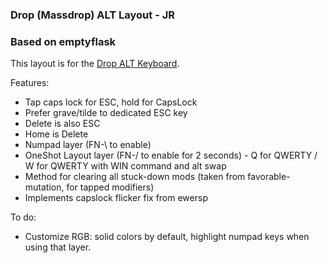 ### Drop (Massdrop) ALT Layout - JR
### Based on emptyflask

This layout is for the [Drop ALT Keyboard](https://drop.com/buy/massdrop-alt-high-profile-mechanical-keyboard).

Features:

* Tap caps lock for ESC, hold for CapsLock
* Prefer grave/tilde to dedicated ESC key
* Delete is also ESC
* Home is Delete
* Numpad layer (FN-\ to enable)
* OneShot Layout layer (FN-/ to enable for 2 seconds) - Q for QWERTY / W for QWERTY with WIN command and alt swap
* Method for clearing all stuck-down mods (taken from favorable-mutation, for tapped modifiers)
* Implements capslock flicker fix from ewersp

To do:
* Customize RGB: solid colors by default, highlight numpad keys when using that layer.
